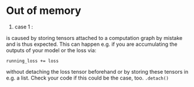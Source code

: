 # Out of memory

1. case 1 :

is caused by storing tensors attached to a computation graph by mistake and is thus expected.
This can happen e.g. if you are accumulating the outputs of your model or the loss via:

`running_loss += loss`

without detaching the loss tensor beforehand or by storing these tensors in e.g. a list.
Check your code if this could be the case, too. `.detach()`

